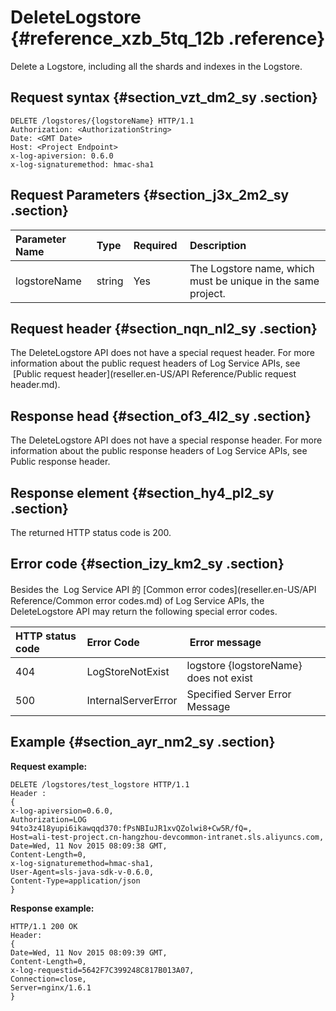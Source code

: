 # DeleteLogstore {#reference_xzb_5tq_12b .reference}

Delete a Logstore, including all the shards and indexes in the Logstore.

## Request syntax {#section_vzt_dm2_sy .section}

```
DELETE /logstores/{logstoreName} HTTP/1.1
Authorization: <AuthorizationString> 
Date: <GMT Date>
Host: <Project Endpoint>
x-log-apiversion: 0.6.0
x-log-signaturemethod: hmac-sha1
```

## Request Parameters {#section_j3x_2m2_sy .section}

|Parameter Name|Type|Required |Description|
|:-------------|:---|:--------|:----------|
|logstoreName|string|Yes|The Logstore name, which must be unique in the same project.|

## Request header {#section_nqn_nl2_sy .section}

The DeleteLogstore API does not have a special request header. For more information about the public request headers of Log Service APIs, see  [Public request header](reseller.en-US/API Reference/Public request header.md).

## Response head {#section_of3_4l2_sy .section}

The DeleteLogstore API does not have a special response header. For more information about the public response headers of Log Service APIs, see Public response header.

## Response element {#section_hy4_pl2_sy .section}

The returned HTTP status code is 200.

## Error code {#section_izy_km2_sy .section}

Besides the  Log Service API 的 [Common error codes](reseller.en-US/API Reference/Common error codes.md) of Log Service APIs, the DeleteLogstore API may return the following special error codes.

|HTTP status code|Error Code| Error message|
|:---------------|:---------|:-------------|
|404|LogStoreNotExist|logstore \{logstoreName\} does not exist|
|500|InternalServerError|Specified Server Error Message|

## Example {#section_ayr_nm2_sy .section}

**Request example:**

```
DELETE /logstores/test_logstore HTTP/1.1
Header :
{
x-log-apiversion=0.6.0, 
Authorization=LOG 94to3z418yupi6ikawqqd370:fPsNBIuJR1xvQZolwi8+Cw5R/fQ=, 
Host=ali-test-project.cn-hangzhou-devcommon-intranet.sls.aliyuncs.com, 
Date=Wed, 11 Nov 2015 08:09:38 GMT, 
Content-Length=0, 
x-log-signaturemethod=hmac-sha1, 
User-Agent=sls-java-sdk-v-0.6.0, 
Content-Type=application/json
}
```

**Response example:**

```
HTTP/1.1 200 OK
Header:
{
Date=Wed, 11 Nov 2015 08:09:39 GMT, 
Content-Length=0, 
x-log-requestid=5642F7C399248C817B013A07, 
Connection=close, 
Server=nginx/1.6.1
}
```

